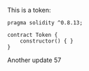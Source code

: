 This is a token: 

```
pragma solidity ^0.8.13;

contract Token {
    constructor() { }
}

```

Another update 57